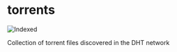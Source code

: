 torrents 
========
![Indexed](https://img.shields.io/badge/indexed-2015-blue)

Collection of torrent files discovered in the DHT network
